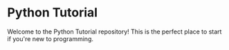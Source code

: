 # Python Tutorial

Welcome to the Python Tutorial repository! This is the perfect place to start if you're new to programming.
